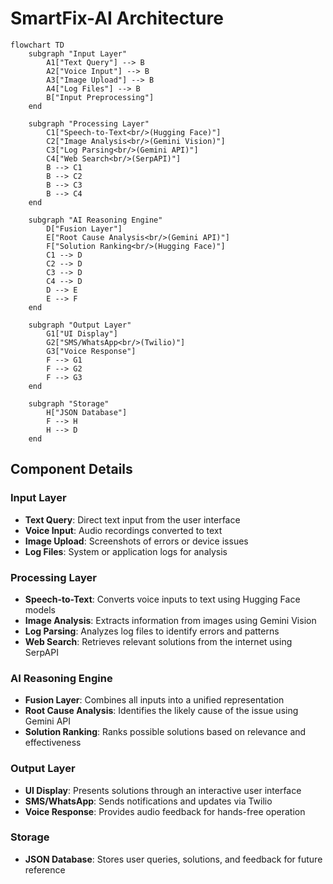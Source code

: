 # SmartFix-AI Architecture

```mermaid
flowchart TD
    subgraph "Input Layer"
        A1["Text Query"] --> B
        A2["Voice Input"] --> B
        A3["Image Upload"] --> B
        A4["Log Files"] --> B
        B["Input Preprocessing"]
    end
    
    subgraph "Processing Layer"
        C1["Speech-to-Text<br/>(Hugging Face)"]
        C2["Image Analysis<br/>(Gemini Vision)"]
        C3["Log Parsing<br/>(Gemini API)"]
        C4["Web Search<br/>(SerpAPI)"]
        B --> C1
        B --> C2
        B --> C3
        B --> C4
    end
    
    subgraph "AI Reasoning Engine"
        D["Fusion Layer"]
        E["Root Cause Analysis<br/>(Gemini API)"]
        F["Solution Ranking<br/>(Hugging Face)"]
        C1 --> D
        C2 --> D
        C3 --> D
        C4 --> D
        D --> E
        E --> F
    end
    
    subgraph "Output Layer"
        G1["UI Display"]
        G2["SMS/WhatsApp<br/>(Twilio)"]
        G3["Voice Response"]
        F --> G1
        F --> G2
        F --> G3
    end
    
    subgraph "Storage"
        H["JSON Database"]
        F --> H
        H --> D
    end
```

## Component Details

### Input Layer
- **Text Query**: Direct text input from the user interface
- **Voice Input**: Audio recordings converted to text
- **Image Upload**: Screenshots of errors or device issues
- **Log Files**: System or application logs for analysis

### Processing Layer
- **Speech-to-Text**: Converts voice inputs to text using Hugging Face models
- **Image Analysis**: Extracts information from images using Gemini Vision
- **Log Parsing**: Analyzes log files to identify errors and patterns
- **Web Search**: Retrieves relevant solutions from the internet using SerpAPI

### AI Reasoning Engine
- **Fusion Layer**: Combines all inputs into a unified representation
- **Root Cause Analysis**: Identifies the likely cause of the issue using Gemini API
- **Solution Ranking**: Ranks possible solutions based on relevance and effectiveness

### Output Layer
- **UI Display**: Presents solutions through an interactive user interface
- **SMS/WhatsApp**: Sends notifications and updates via Twilio
- **Voice Response**: Provides audio feedback for hands-free operation

### Storage
- **JSON Database**: Stores user queries, solutions, and feedback for future reference
